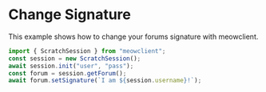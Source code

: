 # Change Signature
This example shows how to change your forums signature with meowclient.
```ts
import { ScratchSession } from "meowclient";
const session = new ScratchSession();
await session.init("user", "pass");
const forum = session.getForum();
await forum.setSignature(`I am ${session.username}!`);
```
